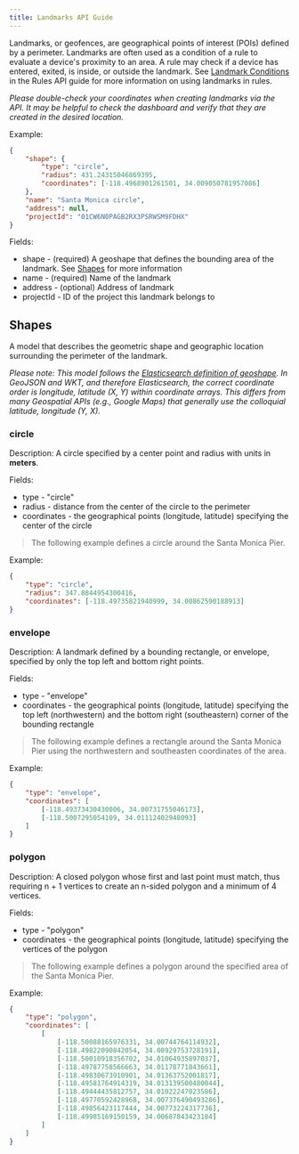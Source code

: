 ```yaml
---
title: Landmarks API Guide
---
```


Landmarks, or geofences, are geographical points of interest (POIs) defined by a perimeter. Landmarks are often used as a condition of a rule to evaluate a device's proximity to an area. A rule may check if a device has entered, exited, is inside, or outside the landmark. See [Landmark Conditions](/guides/rules/api-guide#landmark-conditions) in the Rules API guide for more information on using landmarks in rules.

*Please double-check your coordinates when creating landmarks via the API. It may be helpful to check the dashboard and verify that they are created in the desired location.*

Example:
```json
{
	"shape": {
		"type": "circle",
		"radius": 431.24315046869395,
		"coordinates": [-118.4968901261501, 34.009050781957086]
	},
	"name": "Santa Monica circle",
	"address": null,
	"projectId": "01CW6N0PAGB2RX3PSRWSM9FDHX"
}
```
Fields:
* shape - (required) A geoshape that defines the bounding area of the landmark. See [Shapes](#shapes) for more information
* name - (required) Name of the landmark
* address - (optional) Address of landmark
* projectId - ID of the project this landmark belongs to

 
 
## Shapes

A model that describes the geometric shape and geographic location surrounding the perimeter of the landmark.

_Please note: This model follows the [Elasticsearch definition of geoshape](https://www.elastic.co/guide/en/elasticsearch/reference/current/geo-shape.html). In GeoJSON and WKT, and therefore Elasticsearch, the correct coordinate order is longitude, latitude (X, Y) within coordinate arrays. This differs from many Geospatial APIs (e.g., Google Maps) that generally use the colloquial latitude, longitude (Y, X)._

### circle

Description: A circle specified by a center point and radius with units in **meters**.

Fields:
* type - "circle"
* radius - distance from the center of the circle to the perimeter
* coordinates - the geographical points (longitude, latitude) specifying the center of the circle

> The following example defines a circle around the Santa Monica Pier.

Example:
```json
{
	"type": "circle",
	"radius": 347.8844954300416,
	"coordinates": [-118.49735821940999, 34.00862590188913]
}
```

### envelope

Description: A landmark defined by a bounding rectangle, or envelope, specified by only the top left and bottom right points.

Fields:
* type - "envelope"
* coordinates - the geographical points (longitude, latitude) specifying the top left (northwestern) and the bottom right (southeastern) corner of the bounding rectangle
	
> The following example defines a rectangle around the Santa Monica Pier using the northwestern and southeasten coordinates of the area.
	
Example:
```json
{
	"type": "envelope",
	"coordinates": [
		[-118.49373430430006, 34.00731755046173],
		[-118.5007295054109, 34.01112402948093]
	]
}
```

### polygon

Description: A closed polygon whose first and last point must match, thus requiring n + 1 vertices to create an n-sided polygon and a minimum of 4 vertices.


Fields:
* type - "polygon"
* coordinates - the geographical points (longitude, latitude) specifying the vertices of the polygon

> The following example defines a polygon around the specified area of the Santa Monica Pier.

Example:
```json
{
	"type": "polygon",
	"coordinates": [
		[
			[-118.50088165976331, 34.00744764114932],
			[-118.49822090842054, 34.00929753728191],
			[-118.50010918356702, 34.01064935897037],
			[-118.49787758566663, 34.01178771843661],
			[-118.49830673910901, 34.01363752001817],
			[-118.49581764914319, 34.013139500480044],
			[-118.49444435812757, 34.01022247023586],
			[-118.49770592428968, 34.007376490493286],
			[-118.49856423117444, 34.00773224317736],
			[-118.49985169150159, 34.00687843423184]
		]
	]
}
```
